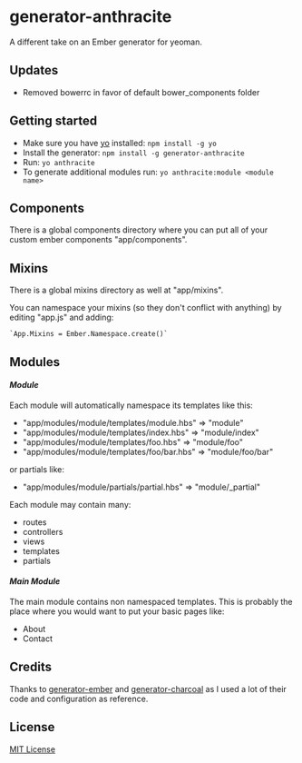 # generator-anthracite
A different take on an Ember generator for yeoman.

## Updates
- Removed bowerrc in favor of default bower_components folder

## Getting started
- Make sure you have [yo](https://github.com/yeoman/yo) installed:
    `npm install -g yo`
- Install the generator: `npm install -g generator-anthracite`
- Run: `yo anthracite`
- To generate additional modules run: `yo anthracite:module <module name>`

## Components
There is a global components directory where you can put all of your
custom ember components "app/components".

## Mixins
There is a global mixins directory as well at "app/mixins".

You can namespace your mixins (so they don't conflict with anything)
by editing "app.js" and adding:

    `App.Mixins = Ember.Namespace.create()`

## Modules
#### *Module*
Each module will automatically namespace its templates like this:

* "app/modules/module/templates/module.hbs" => "module"
* "app/modules/module/templates/index.hbs" => "module/index"
* "app/modules/module/templates/foo.hbs" => "module/foo"
* "app/modules/module/templates/foo/bar.hbs" => "module/foo/bar"

or partials like:
* "app/modules/module/partials/partial.hbs" => "module/_partial"

Each module may contain many:

- routes
- controllers
- views
- templates
- partials

#### *Main Module*
The main module contains non namespaced templates. This is probably the
place where you would want to put your basic pages like:

- About
- Contact

## Credits
Thanks to [generator-ember](https://github.com/yeoman/generator-ember) 
and [generator-charcoal](https://github.com/thomasboyt/charcoal) as I used a lot of their code 
and configuration as reference. 

## License
[MIT License](http://en.wikipedia.org/wiki/MIT_License)
